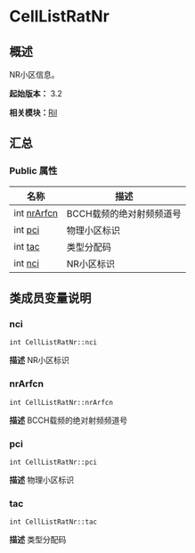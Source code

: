 # CellListRatNr


## 概述

NR小区信息。

**起始版本：** 3.2

**相关模块：**[Ril](_ril_v11.md)


## 汇总


### Public 属性

| 名称 | 描述 | 
| -------- | -------- |
| int [nrArfcn](#nrarfcn) | BCCH载频的绝对射频频道号  | 
| int [pci](#pci) | 物理小区标识  | 
| int [tac](#tac) | 类型分配码  | 
| int [nci](#nci) | NR小区标识  | 


## 类成员变量说明


### nci

```
int CellListRatNr::nci
```
**描述**
NR小区标识


### nrArfcn

```
int CellListRatNr::nrArfcn
```
**描述**
BCCH载频的绝对射频频道号


### pci

```
int CellListRatNr::pci
```
**描述**
物理小区标识


### tac

```
int CellListRatNr::tac
```
**描述**
类型分配码
